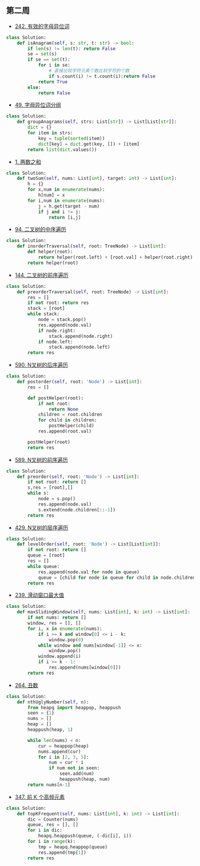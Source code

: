 ## 第二周

- [242. 有效的字母异位词](https://leetcode-cn.com/problems/valid-anagram/)
```python
class Solution:
    def isAnagram(self, s: str, t: str) -> bool:
        if len(s) != len(t): return False
        se = set(s)
        if se == set(t):
            for i in se:
                # 直接比较字符元素个数比较字符的个数
                if s.count(i) != t.count(i):return False
            return True
        else:
            return False
```
- [49. 字母异位词分组](https://leetcode-cn.com/problems/group-anagrams/)
```python
class Solution:
    def groupAnagrams(self, strs: List[str]) -> List[List[str]]:
        dict = {}
        for item in strs:
            key = tuple(sorted(item))
            dict[key] = dict.get(key, []) + [item]
        return list(dict.values())
```
- [1. 两数之和](https://leetcode-cn.com/problems/two-sum/)
```python
class Solution:
    def twoSum(self, nums: List[int], target: int) -> List[int]:
        h = {}
        for x,num in enumerate(nums):
            h[num] = x
        for i,num in enumerate(nums):
            j = h.get(target - num)
            if j and i != j:
                return [i,j]
```
- [94. 二叉树的中序遍历](https://leetcode-cn.com/problems/binary-tree-inorder-traversal/)
```python
class Solution:
    def inorderTraversal(self, root: TreeNode) -> List[int]:
        def helper(root):
            return helper(root.left) + [root.val] + helper(root.right) if root else []
        return helper(root)
```
- [144. 二叉树的前序遍历](https://leetcode-cn.com/problems/binary-tree-preorder-traversal/)
```python
class Solution:
    def preorderTraversal(self, root: TreeNode) -> List[int]:
        res = []
        if not root: return res
        stack = [root]
        while stack:
            node = stack.pop()
            res.append(node.val)
            if node.right:
                stack.append(node.right)
            if node.left:
                stack.append(node.left)
        return res
```
- [590. N叉树的后序遍历](https://leetcode-cn.com/problems/n-ary-tree-postorder-traversal/)
```python
class Solution:
    def postorder(self, root: 'Node') -> List[int]:
        res = []

        def postHelper(root):
            if not root:
                return None
            children = root.children
            for child in children:
                postHelper(child)
            res.append(root.val)

        postHelper(root)
        return res
```
- [589. N叉树的前序遍历](https://leetcode-cn.com/problems/n-ary-tree-preorder-traversal/)
```python
class Solution:
    def preorder(self, root: 'Node') -> List[int]:
        if not root: return []
        s,res = [root],[]
        while s:
            node = s.pop()
            res.append(node.val)
            s.extend(node.children[::-1])
        return res
```
- [429. N叉树的层序遍历](https://leetcode-cn.com/problems/n-ary-tree-level-order-traversal/)
```python
class Solution:
    def levelOrder(self, root: 'Node') -> List[List[int]]:
        if not root: return []
        queue = [root]
        res = []
        while queue:
            res.append(node.val for node in queue)
            queue = [child for node in queue for child in node.children]
        return res
```
- [239. 滑动窗口最大值](https://leetcode-cn.com/problems/sliding-window-maximum/)
```python
class Solution:
    def maxSlidingWindow(self, nums: List[int], k: int) -> List[int]:
        if not nums: return []
        window, res = [], []
        for i, x in enumerate(nums):
            if i >= k and window[0] <= i - k:
                window.pop(0)
            while window and nums[window[-1]] <= x:
                window.pop()
            window.append(i)
            if i >= k - 1:
                res.append(nums[window[0]])
        return res
```
- [264. 丑数](https://leetcode-cn.com/problems/ugly-number-ii/)
```python
class Solution:
    def nthUglyNumber(self, n):
        from heapq import heappop, heappush
        seen = {1}
        nums = []
        heap = []
        heappush(heap, 1)

        while len(nums) < n:
            cur = heappop(heap)
            nums.append(cur)
            for i in [2, 3, 5]:
                num = cur * i
                if num not in seen:
                    seen.add(num)
                    heappush(heap, num)
        return nums[n-1]
```
- [347. 前 K 个高频元素](https://leetcode-cn.com/problems/top-k-frequent-elements/)
```python
class Solution:
    def topKFrequent(self, nums: List[int], k: int) -> List[int]:
        dic = Counter(nums)
        queue, res = [], []
        for i in dic:
            heapq.heappush(queue, (-dic[i], i))
        for i in range(k):
            tmp = heapq.heappop(queue)
            res.append(tmp[1])
        return res
```
